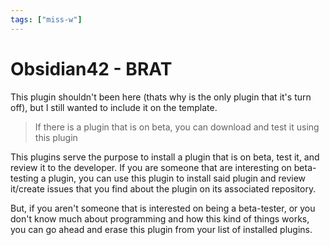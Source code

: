 ```yaml
---
tags: ["miss-w"]
---
```


# Obsidian42 - BRAT

This plugin shouldn't been here (thats why is the only plugin that it's turn off), but I still wanted to include it on the template.

> If there is a plugin that is on beta, you can download and test it using this plugin

This plugins serve the purpose to install a plugin that is on beta, test it, and review it to the developer. If you are someone that are interesting on beta-testing a plugin, you can use this plugin to install said plugin and review it/create issues that you find about the plugin on its associated repository.

But, if you aren't someone that is interested on being a beta-tester, or you don't know much about programming and how this kind of things works, you can go ahead and erase this plugin from your list of installed plugins.